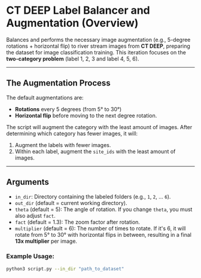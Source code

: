 # CT DEEP Label Balancer and Augmentation (Overview)

Balances and performs the necessary image augmentation (e.g., 5-degree rotations + horizontal flip) to river stream images from **CT DEEP**, preparing the dataset for image classification training. This iteration focuses on the **two-category problem** (label 1, 2, 3 and label 4, 5, 6).

---

## The Augmentation Process

The default augmentations are:
- **Rotations** every 5 degrees (from 5° to 30°) 
- **Horizontal flip** before moving to the next degree rotation.

The script will augment the category with the least amount of images. After determining which category has fewer images, it will:
1. Augment the labels with fewer images.
2. Within each label, augment the `site_ids` with the least amount of images.

---

## Arguments

- `in_dir`: Directory containing the labeled folders (e.g., `1`, `2`, ... `6`).
- `out_dir` (default = current working directory).
- `theta` (default = 5): The angle of rotation. If you change `theta`, you must also adjust `fact`.
- `fact` (default = 1.3): The zoom factor after rotation.
- `multiplier` (default = 6): The number of times to rotate. If it's 6, it will rotate from 5° to 30° with horizontal flips in between, resulting in a final **13x multiplier** per image.

### Example Usage:

```bash
python3 script.py --in_dir "path_to_dataset"
